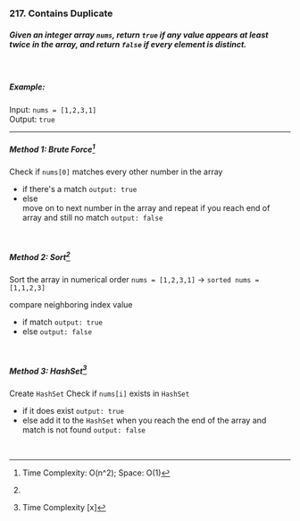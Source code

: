 ### 217. Contains Duplicate

##### Given an integer array `nums`, return `true` if any value appears at least twice in the array, and return `false` if every element is distinct.
<br>

##### Example: 
Input: `nums = [1,2,3,1]` <br> Output: `true`

----

##### Method 1: Brute Force[^1]
Check if `nums[0]` matches every other number in the array
- if there's a match `output: true`
- else  
    move on to next number in the array and repeat
    if you reach end of array and still no match `output: false`
<br>

##### Method 2: Sort[^2]
Sort the array in numerical order 
`nums = [1,2,3,1]` &rarr; `sorted nums = [1,1,2,3]`

compare neighboring index value
- if match `output: true`
- else `output: false`
<br>

##### Method 3: HashSet[^3]
Create `HashSet`
Check if `nums[i]` exists in `HashSet`
- if it does exist `output: true`
- else add it to the `HashSet`
when you reach the end of the array and match is not found `output: false`
<br>

[^1]: Time Complexity: O(n^2); Space: O(1) 
[^2]:
[^3]: Time Complexity [x]
